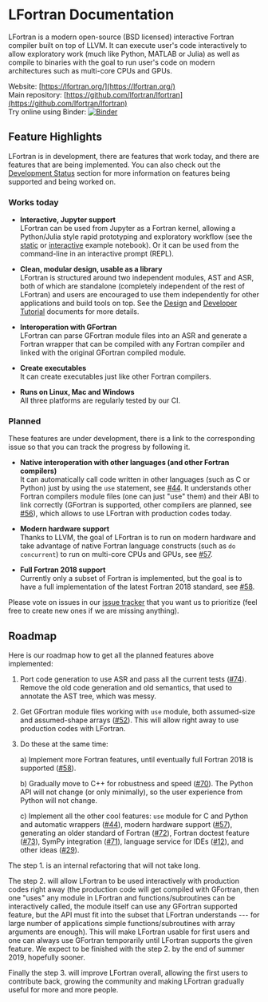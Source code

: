# LFortran Documentation

LFortran is a modern open-source (BSD licensed) interactive Fortran compiler
built on top of LLVM.
It can execute user's code interactively to allow exploratory work (much like
Python, MATLAB or Julia) as well as compile to binaries with the goal to run
user's code on modern architectures such as multi-core CPUs and GPUs.

Website:
[https://lfortran.org/](https://lfortran.org/)<br>
Main repository:
[https://github.com/lfortran/lfortran](https://github.com/lfortran/lfortran)<br>
Try online using Binder:
[![Binder](https://mybinder.org/badge_logo.svg)](https://mybinder.org/v2/gl/lfortran%2Fweb%2Flfortran-binder/master?filepath=Demo.ipynb)

## Feature Highlights

LFortran is in development, there are features that work today, and there are
features that are being implemented. You can also check out the [Development Status](progress.md) section for more information on features being supported and being worked on.

### Works today

* **Interactive, Jupyter support**  
    LFortran can be used from Jupyter as a Fortran kernel, allowing a
    Python/Julia style rapid prototyping and exploratory workflow
    (see the [static](https://nbviewer.jupyter.org/gist/certik/f1d28a486510810d824869ab0c491b1c)
    or
    [interactive](https://mybinder.org/v2/gl/lfortran%2Fweb%2Flfortran-binder/master?filepath=Demo.ipynb)
    example notebook).
    Or it can be used from the command-line in an interactive prompt (REPL).

* **Clean, modular design, usable as a library**  
    LFortran is structured around two independent modules, AST and ASR, both of
    which are standalone (completely independent of the rest of LFortran) and
    users are encouraged to use them independently for other applications and
    build tools on top. See the [Design](design.md)
    and [Developer Tutorial](developer_tutorial.md) documents for more details.

* **Interoperation with GFortran**  
    LFortran can parse GFortran module files into an ASR and generate a Fortran
    wrapper that can be compiled with any Fortran compiler and linked with the
    original GFortran compiled module.

* **Create executables**  
    It can create executables just like other Fortran compilers.

* **Runs on Linux, Mac and Windows**  
    All three platforms are regularly tested by our CI.


### Planned

These features are under development, there is a link to the corresponding
issue so that you can track the progress by following it.

* **Native interoperation with other languages (and other Fortran compilers)**  
    It can automatically call code written in other languages (such as C or
    Python) just by using the `use` statement, see
    [#44](https://gitlab.com/lfortran/lfortran/issues/44). It understands
    other Fortran compilers module files (one can just "use" them) and their
    ABI to link correctly (GFortran is supported, other compilers are planned,
    see [#56](https://gitlab.com/lfortran/lfortran/issues/56)), which allows to
    use LFortran with production codes today.

* **Modern hardware support**  
    Thanks to LLVM, the goal of LFortran is to run on modern hardware and take
    advantage of native Fortran language constructs (such as `do concurrent`)
    to run on multi-core CPUs and GPUs, see
    [#57](https://gitlab.com/lfortran/lfortran/issues/57).

* **Full Fortran 2018 support**  
    Currently only a subset of Fortran is implemented, but the goal is to have
    a full implementation of the latest Fortran 2018 standard, see
    [#58](https://gitlab.com/lfortran/lfortran/issues/58).


Please vote on issues in our
[issue tracker](https://gitlab.com/lfortran/lfortran/issues) that you want us
to prioritize (feel free to create new ones if we are missing anything).

## Roadmap

Here is our roadmap how to get all the planned features above implemented:

1. Port code generation to use ASR and pass all the current tests
([#74](https://gitlab.com/lfortran/lfortran/issues/74)).
Remove the old code generation and old semantics, that used to annotate the AST tree, which was messy.

2. Get GFortran module files working with `use` module, both assumed-size and
assumed-shape arrays ([#52](https://gitlab.com/lfortran/lfortran/issues/52)).
This will allow right away to use production codes with LFortran.

3. Do these at the same time:

    a) Implement more Fortran features, until eventually full Fortran 2018 is
    supported ([#58](https://gitlab.com/lfortran/lfortran/issues/58)).

    b) Gradually move to C++ for robustness and speed
    ([#70](https://gitlab.com/lfortran/lfortran/issues/70)).
    The Python API will not change (or only minimally), so the user experience
    from Python will not change.

    c) Implement all the other cool features: `use` module for C and Python
    and automatic wrappers
    ([#44](https://gitlab.com/lfortran/lfortran/issues/44)),
    modern hardware support
    ([#57](https://gitlab.com/lfortran/lfortran/issues/57)),
    generating an older standard of Fortran
    ([#72](https://gitlab.com/lfortran/lfortran/issues/72)),
    Fortran doctest feature
    ([#73](https://gitlab.com/lfortran/lfortran/issues/73)),
    SymPy integration
    ([#71](https://gitlab.com/lfortran/lfortran/issues/71)),
    language service for IDEs
    ([#12](https://gitlab.com/lfortran/lfortran/issues/12)),
    and other ideas ([#29](https://gitlab.com/lfortran/lfortran/issues/29)).

The step 1. is an internal refactoring that will not take long.

The step 2. will allow LFortran to be used interactively with production codes
right away (the production code will get compiled with GFortran, then one
"uses" any module in LFortran and functions/subroutines can be interactively
called, the module itself can use any GFortran supported feature, but the API
must fit into the subset that LFortran understands --- for large number of
applications simple functions/subroutines with array arguments are enough).
This will make LFortran usable for first users and one can always use GFortran
temporarily until LFortran supports the given feature.
We expect to be finished with the step 2. by the end of summer 2019, hopefully sooner.

Finally the step 3. will improve LFortran overall, allowing the first users
to contribute back, growing the community and making LFortran gradually useful
for more and more people.

